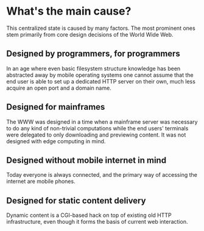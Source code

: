 # What's the main cause?
This centralized state is caused by many factors. The most prominent ones stem
primarily from core design decisions of the World Wide Web.

## Designed by programmers, for programmers
In an age where even basic filesystem structure knowledge has been abstracted
away by mobile operating systems one cannot assume that the end user is able to
set up a dedicated HTTP server on their own, much less acquire an open port and
a domain name.

## Designed for mainframes
The WWW was designed in a time when a mainframe server was necessary to do any
kind of non-trivial computations while the end users' terminals were delegated
to only downloading and previewing content. It was not designed with edge
computing in mind.

## Designed without mobile internet in mind
Today everyone is always connected, and the primary way of accessing the
internet are mobile phones.

## Designed for static content delivery
Dynamic content is a CGI-based hack on top of existing old HTTP infrastructure,
even though it forms the basis of current web interaction.
